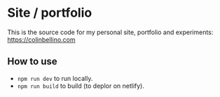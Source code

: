 # Site / portfolio

This is the source code for my personal site, portfolio and experiments: https://colinbellino.com

## How to use

- `npm run dev` to run locally.
- `npm run build` to build (to deplor on netlify).
